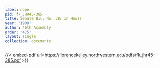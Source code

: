 ```yaml
---
label: nope
pid: fk_JHR45-385
title: Senate Bill No. 385 in House
year: '1909'
author: 46th Assembly
order: '475'
layout: single
collection: documents
---
```



{{< embed-pdf url=https://florencekelley.northwestern.edu/pdfs/fk_jhr45-385.pdf >}}
